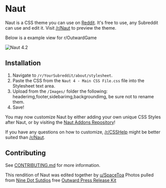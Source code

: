 # Naut

Naut is a CSS theme you can use on [Reddit](http://www.Reddit.com). It's free to use, any Subreddit can use and edit it. Visit [/r/Naut](http://www.Reddit.com/r/Naut) to preview the theme.

Below is a example view for r/OutwardGame

![Naut 4.2](https://imgur.com/4OPquYi)

## Installation

1. Navigate to `/r/YourSubreddit/about/stylesheet`.
2. Paste the CSS from the `Naut 4 - Main CSS File.css` file into the Stylesheet text area.
3. Upload from the `/Images/` folder the following: headerimg,footer,sidebarimg,backgroundimg, be sure not to rename them.
4. Save!

You may now customize Naut by either adding your own unique CSS Styles after Naut, or by visiting the [Naut Addons Repository](https://github.com/Axel--/Naut-for-reddit/tree/master/Addons)!

If you have any questions on how to customize, [/r/CSSHelp](https://www.reddit.com/r/csshelp) might be better suited than [/r/Naut](https://www.reddit.com/r/Naut).

## Contributing

See [CONTRIBUTING.md](https://github.com/Axel--/Naut-for-reddit/blob/master/CONTRIBUTING.md) for more information.


This rendition of Naut was edited together by [u/SpaceToa](https://www.reddit.com/user/SpaceToa/)
Photos pulled from [Nine Dot Sutdios](https://www.ninedotsstudio.com/) free [Outward Press Release Kit](https://www.dropbox.com/sh/p479atov6pxqy0r/AAAwYNYUCM8uhlvBF9PWk3Mja?dl=0)
